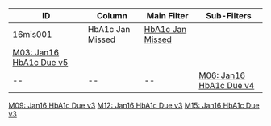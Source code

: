 ID | Column | Main Filter | Sub-Filters | 
-- | ------ | -------| -----------|
16mis001| HbA1c Jan Missed | [HbA1c Jan Missed](https://github.com/johnnybender/adastandards2017/blob/master/recommendations/rec001.md)|
[M03: Jan16 HbA1c Due v5](https://github.com/johnnybender/adastandards2017/blob/master/recommendations/rec001.md)|
-- | --| --|[M06: Jan16 HbA1c Due v4](https://github.com/johnnybender/adastandards2017/blob/master/recommendations/rec001.md)|
[M09: Jan16 HbA1c Due v3](https://github.com/johnnybender/adastandards2017/blob/master/recommendations/rec001.md)
[M12: Jan16 HbA1c Due v3](https://github.com/johnnybender/adastandards2017/blob/master/recommendations/rec001.md)
[M15: Jan16 HbA1c Due v3](https://github.com/johnnybender/adastandards2017/blob/master/recommendations/rec001.md)
